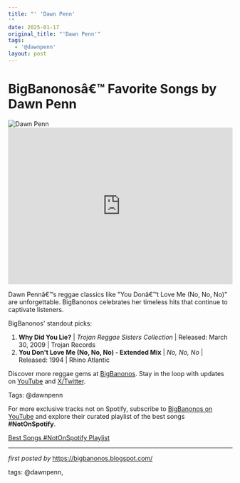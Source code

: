 ```yaml
---
title: "' 'Dawn Penn'
'"
date: 2025-01-17
original_title: "'Dawn Penn'"
tags:
  - '@dawnpenn'
layout: post
---
```

<!-- Title of the Post -->
<h1 >BigBanonosâ€™ Favorite Songs by Dawn Penn</h1> <!-- Featured Image -->
<div > <img src="https://i.scdn.co/image/ab67616d0000b2733260aeb9dbc740c568a86017" alt="Dawn Penn">
</div> <!-- Spotify Embed -->
<div > <iframe src="https://open.spotify.com/embed/playlist/6FNucRUQvzWio4pg6Gq3gy?utm_source=generator" width="100%" height="352" frameBorder="0" allowfullscreen="" allow="autoplay; clipboard-write; encrypted-media; fullscreen; picture-in-picture" loading="lazy"></iframe>
</div> <!-- Introductory Text -->
<p >Dawn Pennâ€™s reggae classics like "You Donâ€™t Love Me (No, No, No)" are unforgettable. BigBanonos celebrates her timeless hits that continue to captivate listeners.</p> <!-- Song Highlights -->
<div > <p>BigBanonos' standout picks:</p> <ol> <li><strong>Why Did You Lie?</strong> | <em>Trojan Reggae Sisters Collection</em> | Released: March 30, 2009 | Trojan Records</li> <li><strong>You Don't Love Me (No, No, No) - Extended Mix</strong> | <em>No, No, No</em> | Released: 1994 | Rhino Atlantic</li> </ol>
</div> <!-- Footer Links -->
<div > <p>Discover more reggae gems at <a href="https://bigbanonos.blogspot.com/" target="_blank">BigBanonos</a>. Stay in the loop with updates on <a href="https://www.youtube.com/@BigBanonos" target="_blank">YouTube</a> and <a href="https://x.com/bigbanonos" target="_blank">X/Twitter</a>.</p>
</div> <!-- Tags -->
<p >Tags: @dawnpenn</p>


<!--Subscribe and Playlist Links-->
<div>
    <p>For more exclusive tracks not on Spotify, subscribe to <a href="https://www.youtube.com/@BigBanonos" target="_blank">BigBanonos on YouTube</a> and explore their curated playlist of the best songs <strong>#NotOnSpotify</strong>.</p>
    <p><a href="https://www.youtube.com/playlist?list=PLtuNtuTatqI0kFahUCbtbfenC_ET5O_tr" target="_blank">Best Songs #NotOnSpotify Playlist<br /></a></p></div>

<hr />

<p><em>first posted by</em> <a href="https://bigbanonos.blogspot.com/" rel="noopener" target="_new">https://bigbanonos.blogspot.com/</a></p>

<p>tags: @dawnpenn,</p>

